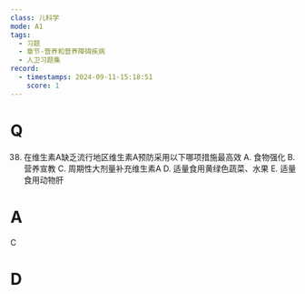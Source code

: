 ```yaml
---
class: 儿科学
mode: A1
tags:
  - 习题
  - 章节-营养和营养障碍疾病
  - 人卫习题集
record:
  - timestamps: 2024-09-11-15:18:51
    score: 1
---
```


# Q

38. 在维生素A缺乏流行地区维生素A预防采用以下哪项措施最高效
A. 食物强化
B. 营养宣教
C. 周期性大剂量补充维生素A
D. 适量食用黄绿色蔬菜、水果
E. 适量食用动物肝
# A
C
# D
